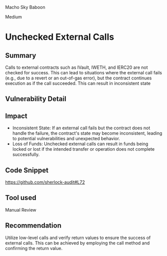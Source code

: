 Macho Sky Baboon

Medium

# Unchecked External Calls

## Summary
Calls to external contracts such as IVault, IWETH, and IERC20 are not checked for success. This can lead to situations where the external call fails (e.g., due to a revert or an out-of-gas error), but the contract continues execution as if the call succeeded. This can result in inconsistent state
## Vulnerability Detail

## Impact
* Inconsistent State: If an external call fails but the contract does not handle the failure, the contract's state may become inconsistent, leading to potential vulnerabilities and unexpected behavior.
* Loss of Funds: Unchecked external calls can result in funds being locked or lost if the intended transfer or operation does not complete successfully.

## Code Snippet
https://github.com/sherlock-audit#L72

## Tool used

Manual Review

## Recommendation
Utilize low-level calls and verify return values to ensure the success of external calls. This can be achieved by employing the call method and confirming the return value.